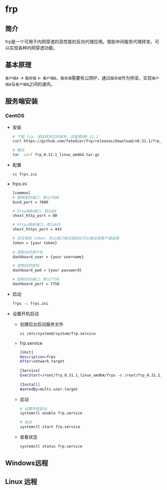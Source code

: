 # frp

## 简介
frp是一个可用于内网穿透的高性能的反向代理应用。借助中间服务代理转发，可以实现各种内网穿透功能。

## 基本原理

`客户端A` -> `服务端` <- `客户端B`，`服务端`需要有公网IP，通过`服务端`作为桥梁，实现`客户端A`与`客户端B`之间的通讯。

## 服务端安装

### CentOS

- 安装

  ```bash
  # 下载 frp，请选择对应的版本，这里使用0.31.1
  curl https://github.com/fatedier/frp/releases/download/v0.31.1/frp_0.31.1_linux_amd64.tar.gz

  # 解压
  tar -zxvf frp_0.31.1_linux_amd64.tar.gz
  ```

- 配置

  ```bash
  vi frps.ini
  ```

- frps.ini

  ```bash
  [common]
  # 要绑定的端口，默认7000
  bind_port = 7000
  
  # http映射端口，默认80
  vhost_http_port = 80
  
  # https映射端口，默认443
  vhost_https_port = 443
  
  # 安全授权 token，防止端口被扫描到后可以被任意客户端连接
  token = {your token} 
   
  # 控制台的用户名
  dashboard_user = {your username}
  
  # 控制台的密码
  dashboard_pwd = {your password}
  
  # 控制台的端口，默认7750
  dashboard_port = 7750
  ```
- 启动

  ```bash
  frps -c frps.ini
  ```

- 设置开机启动

  - 创建后台启动服务文件

    ```bash
    vi /etc/systemd/system/frp.service
    ```

  - frp.service
  
    ```bash
    [Unit]
    Description=frps
    After=network.target
     
    [Service]
    ExecStart=/root/frp_0.31.1_linux_amd64/frps -c /root/frp_0.31.1_linux_amd64/frps.ini
     
    [Install]
    WantedBy=multi-user.target
    ```
  - 启动
  
    ```bash
    # 设置开启启动
    systemctl enable frp.service
  
    # 启动
    systemctl start frp.service
    ```
    
  - 查看状态
  
    ```bash
    systemctl status frp.service
    ```

## Windows远程

## Linux 远程

